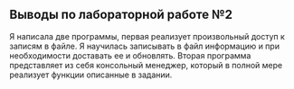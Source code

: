## Выводы по лабораторной работе №2

Я написала две программы, первая реализует произвольный доступ к записям в файле. Я научилась записывать в файл информацию и при необходимости доставать ее и обновлять.
Вторая программа представляет из себя консольный менеджер, который в полной мере реализует функции описанные в задании.